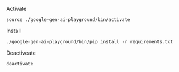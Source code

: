 Activate

```
source ./google-gen-ai-playground/bin/activate
```

Install

```
./google-gen-ai-playground/bin/pip install -r requirements.txt
```

Deactiveate

```
deactivate
```
